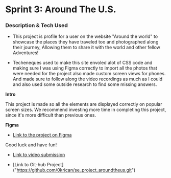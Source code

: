 # Sprint 3: Around The U.S.

### Description & Tech Used

- This project is profile for a user on the website "Around the world" to showcase the places they have traveled too
  and photographed along their journey, Allowing them to share it with the world and other fellow Adventures!

- Techeneques used to make this site envoled alot of CSS code and making sure I was using Figma correctly to import
  all the photos that were needed for the project also made custom screen views for phones. And made sure to follow
  along the video recordings as much as I could and also used some outside research to find some missing answers.

**Intro**

This project is made so all the elements are displayed correctly on popular screen sizes. We recommend investing more time in completing this project, since it's more difficult than previous ones.

**Figma**

- [Link to the project on Figma](https://www.figma.com/file/ii4xxsJ0ghevUOcssTlHZv/Sprint-3%3A-Around-the-US?node-id=0%3A1)

Good luck and have fun!

- [Link to video submission]("https://youtu.be/MT3qcj2mFeo?si=yED0ZRM67MUMJ5Px")

- [Link to Git-hub Project] ("https://github.com/0krican/se_project_aroundtheus.git")
